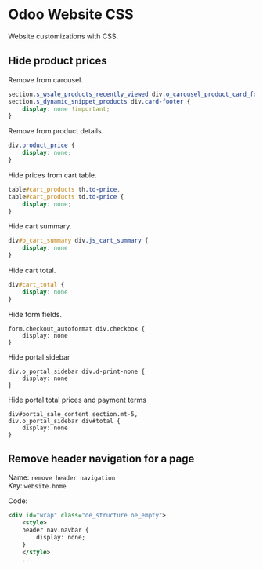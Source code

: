 # Odoo Website CSS
Website customizations with CSS.

## Hide product prices

Remove from carousel.

```css
section.s_wsale_products_recently_viewed div.o_carousel_product_card_footer,
section.s_dynamic_snippet_products div.card-footer {
	display: none !important;
}
```

Remove from product details.

```css
div.product_price {
	display: none;
}
```

Hide prices from cart table.

```css
table#cart_products th.td-price,
table#cart_products td.td-price {
	display: none;
}
```

Hide cart summary.

```css
div#o_cart_summary div.js_cart_summary {
	display: none
}
```

Hide cart total.

```css
div#cart_total {
	display: none
}
```

Hide form fields.

```
form.checkout_autoformat div.checkbox {
	display: none
}
```

Hide portal sidebar

```
div.o_portal_sidebar div.d-print-none {
	display: none
}
```

Hide portal total prices and payment terms

```
div#portal_sale_content section.mt-5,
div.o_portal_sidebar div#total {
	display: none
}
```

## Remove header navigation for a page

Name: `remove header navigation`  
Key: `website.home`  

Code:
```xml
<div id="wrap" class="oe_structure oe_empty">
	<style>
	header nav.navbar {  
		display: none;  
	}
	</style>
	...
```
